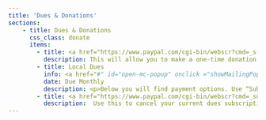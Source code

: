 ```yaml
---
title: 'Dues & Donations'
sections:
    - title: Dues & Donations
      css_class: donate
      items:
        - title: <a href="https://www.paypal.com/cgi-bin/webscr?cmd=_s-xclick&hosted_button_id=TZDSN94VJ3XMS">Make a Donation</a>
          description: This will allow you to make a one-time donation to the Oasis.
        - title: Local Dues
          info: <a href="#" id="open-mc-popup" onclick ="showMailingPopUp(); return false;">Receive Reminders</a>
          date: Due Monthly
          description: <p>Below you will find payment options. Use “Subscribe” if you’d like the payments to occur automatically&mdash;you can cancel this arrangement at any time by coming back and clicking “Unsubscribe.” If you prefer to handle payment each month, click the “One-Time Payment” button instead.</p><p>For Minervals and lay affiliates (baptized and confirmed), please use the “Affiliate Members” option for your monthly contribution.</p><table class="dues-table"><thead><tr><th>Degree</th><th>Monthly Amount</th>                <th></th><th></th></tr></thead><tbody><tr><td>Affiliate Members</td><td>$10</td><td><a href="https://www.paypal.com/cgi-bin/webscr?cmd=_s-xclick&hosted_button_id=DXPLG4YEBNMJS">Subscribe</a></td><td><a href="https://www.paypal.com/cgi-bin/webscr?cmd=_s-xclick&hosted_button_id=7RTPW3WZMK7X6">One-Time Payment</a></td></tr><tr><td>I&deg;</td><td>$20</td><td><a href="https://www.paypal.com/cgi-bin/webscr?cmd=_s-xclick&hosted_button_id=3F8EZB782WTN8">Subscribe</a></td><td><a href="https://www.paypal.com/cgi-bin/webscr?cmd=_s-xclick&hosted_button_id=23D4NNFGD24CA">One-Time Payment</a></td></tr><tr><td>II&deg;</td><td>$25</td><td><a href="https://www.paypal.com/cgi-bin/webscr?cmd=_s-xclick&hosted_button_id=QB6NXK9G94LHW">Subscribe</a></td><td><a href="https://www.paypal.com/cgi-bin/webscr?cmd=_s-xclick&hosted_button_id=VP7Q2SMPM59UE">One-Time Payment</a></td></tr><tr><td>III&deg;</td><td>$30</td><td><a href="https://www.paypal.com/cgi-bin/webscr?cmd=_s-xclick&hosted_button_id=RLHF6EPLXJ39A">Subscribe</a></td><td><a href="https://www.paypal.com/cgi-bin/webscr?cmd=_s-xclick&hosted_button_id=MSAD499L6X9JN">One-Time Payment</a></td></tr><tr><td>IV&deg; - K.E.W.</td><td>$40</td><td><a href="https://www.paypal.com/cgi-bin/webscr?cmd=_s-xclick&hosted_button_id=S9GVM9RM7BWJY">Subscribe</a></td><td><a href="https://www.paypal.com/cgi-bin/webscr?cmd=_s-xclick&hosted_button_id=WQFWFYBH4Q7QE">One-Time Payment</a></td></tr><tr><td>V&deg;</td><td>$50</td><td><a href="https://www.paypal.com/cgi-bin/webscr?cmd=_s-xclick&hosted_button_id=U6P2KPNE353BN">Subscribe</a></td><td><a href="https://www.paypal.com/cgi-bin/webscr?cmd=_s-xclick&hosted_button_id=VJDJAZ4T6WRGW">One-Time Payment</a></td></tr></tbody></table>
        - title: <a href="https://www.paypal.com/cgi-bin/webscr?cmd=_subscr-find&alias=FKHBWJEETMA2Q">Cancel a Subscription</a>
          description:  Use this to cancel your current dues subscription in the event that you have been initiated to a higher degree or have made arrangements with the treasurer.
---
```


<!-- MAILCHIMP MODAL FORM -->
 <script type="text/javascript" src="//s3.amazonaws.com/downloads.mailchimp.com/js/signup-forms/popup/embed.js" data-dojo-config="usePlainJson: true, isDebug: false"></script>
 <script>function showMailingPopUp() {
 require(["mojo/signup-forms/Loader"], function(L) { L.start({"baseUrl":"mc.us13.list-manage.com","uuid":"2cf9a968d70230ef789606d7f",
 "lid":"12aa6ea263"}) })
 document.cookie = "MCEvilPopupClosed=; expires=Thu, 01 Jan 1970 00:00:00 UTC";
 };</script>
